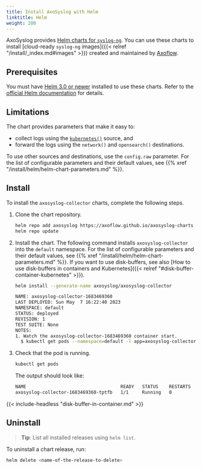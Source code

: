 ```yaml
---
title: Install AxoSyslog with Helm
linktitle: Helm
weight: 200
---
```


<!-- This file is under the copyright of Axoflow, and licensed under Apache License 2.0, except for using the Axoflow and AxoSyslog trademarks. -->

AxoSyslog provides [Helm charts for `syslog-ng`](https://github.com/axoflow/axosyslog-charts/). You can use these charts to install [cloud-ready `syslog-ng` images]({{< relref "/install/_index.md#images" >}}) created and maintained by [Axoflow](https://axoflow.com).

## Prerequisites

You must have [Helm 3.0 or newer](https://helm.sh) installed to use these charts. Refer to the [official Helm documentation](https://helm.sh/docs/intro/install/) for details.

## Limitations

The chart provides parameters that make it easy to:

- collect logs using the [`kubernetes()`](https://axoflow.com/docs/axosyslog-core/chapter-sources/configuring-sources-kubernetes/) source, and
- forward the logs using the `network()` and `opensearch()` destinations.

To use other sources and destinations, use the `config.raw` parameter. For the list of configurable parameters and their default values, see {{% xref "/install/helm/helm-chart-parameters.md" %}}.

## Install

To install the `axosyslog-collector` charts, complete the following steps.

1. Clone the chart repository.

    ```bash
    helm repo add axosyslog https://axoflow.github.io/axosyslog-charts
    helm repo update
    ```

1. Install the chart. The following command installs `axosyslog-collector` into the `default` namespace. For the list of configurable parameters and their default values, see {{% xref "/install/helm/helm-chart-parameters.md" %}}. If you want to use disk-buffers, see also [How to use disk-buffers in containers and Kubernetes]({{< relref "#disk-buffer-container-kubernetes" >}}).

    ```bash
    helm install --generate-name axosyslog/axosyslog-collector
    ```

    ```bash
    NAME: axosyslog-collector-1683469360
    LAST DEPLOYED: Sun May  7 16:22:40 2023
    NAMESPACE: default
    STATUS: deployed
    REVISION: 1
    TEST SUITE: None
    NOTES:
    1. Watch the axosyslog-collector-1683469360 container start.
      $ kubectl get pods --namespace=default -l app=axosyslog-collector-1683469360 -w
    ```

1. Check that the pod is running.

    ```bash
    kubectl get pods
    ```

    The output should look like:

    ```bash
    NAME                                   READY   STATUS    RESTARTS   AGE
    axosyslog-collector-1683469360-tptfb   1/1     Running   0          28s
    ```

{{< include-headless "disk-buffer-in-container.md" >}}

## Uninstall

> **Tip**: List all installed releases using `helm list`.

To uninstall a chart release, run:

```bash
helm delete <name-of-the-release-to-delete>
```
